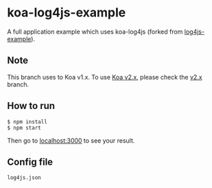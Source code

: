 # koa-log4js-example
A full application example which uses koa-log4js (forked from [log4js-example](https://github.com/nomiddlename/log4js-example)).

## Note
This branch uses to Koa v1.x.
To use [Koa v2.x](https://github.com/koajs/koa/tree/v2.x), please check the [v2.x](https://github.com/dominhhai/koa-log4js-example/tree/v2.x) branch.

## How to run
```
$ npm install
$ npm start
```

Then go to [localhost:3000](http://localhost:3000/) to see your result.

## Config file
`log4js.json`
